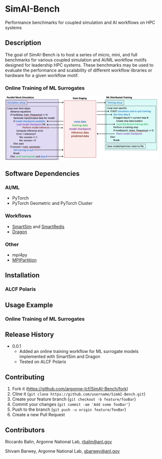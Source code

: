 # SimAI-Bench
Performance benchmarks for coupled simulation and AI workflows on HPC systems

## Description

The goal of SimAI-Bench is to host a series of micro, mini, and full benchmarks for various coupled simulation and AI/ML workflow motifs designed for leadership HPC systems.
These benchmarks may be used to evaluate the performance and scalability of different workflow libraries or hardware for a given workflow motif.

### Online Training of ML Surrogates



![](utils/surrogate_workflow.png)

## Software Dependencies

### AI/ML

* PyTorch
* PyTorch Geometric and PyTorch Cluster

### Workflows

* [SmartSim](https://github.com/CrayLabs/SmartSim) and [SmartRedis](https://github.com/CrayLabs/SmartRedis)
* [Dragon](https://github.com/DragonHPC/dragon)

### Other

* mpi4py
* [MPIPartition](https://github.com/ArgonneCPAC/MPIPartition)


## Installation

### ALCF Polaris


## Usage Example

### Online Training of ML Surrogates


## Release History

* 0.0.1
    * Added an online training workflow for ML surrogate models implemented with SmartSim and Dragon
    * Tested on ALCF Polaris


## Contributing

1. Fork it (<https://github.com/argonne-lcf/SimAI-Bench/fork>)
2. Cline it (`git clone https://github.com/username/SimAI-Bench.git`)
2. Create your feature branch (`git checkout -b feature/fooBar`)
3. Commit your changes (`git commit -am 'Add some fooBar'`)
4. Push to the branch (`git push -u origin feature/fooBar`)
5. Create a new Pull Request


## Contributors

Riccardo Balin, Argonne National Lab, rbalin@anl.gov

Shivam Barwey, Argonne National Lab, sbarwey@anl.gov






